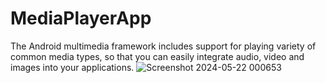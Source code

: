 # MediaPlayerApp
The Android multimedia framework includes support for playing variety of common media types, so that you can easily integrate audio, video and images into your applications.
![Screenshot 2024-05-22 000653](https://github.com/Niveditasri/MediaPlayerApp/assets/112811084/05cb2d0e-5573-4cb8-932d-3e16039fa7bb)
